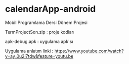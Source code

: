 # calendarApp-android
Mobil Programlama Dersi Dönem Projesi

TermProjectSon.zip : proje kodları

apk-debug.apk : uygulama apk'sı

Uygulama anlatım linki : https://www.youtube.com/watch?v=ay_0u2i7tdw&feature=youtu.be
